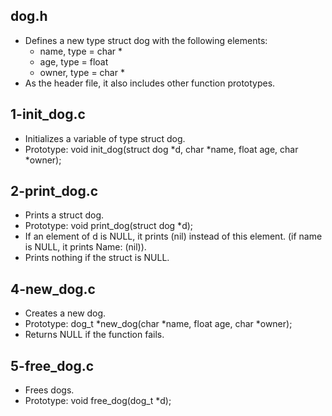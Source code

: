 ## dog.h
- Defines a new type struct dog with the following elements:
	- name, type = char *
	- age, type = float
	- owner, type = char *
- As the header file, it also includes other function prototypes.
## 1-init_dog.c
- Initializes a variable of type struct dog.
- Prototype: void init_dog(struct dog *d, char *name, float age, char *owner);
## 2-print_dog.c
- Prints a struct dog.
- Prototype: void print_dog(struct dog *d);
- If an element of d is NULL, it prints (nil) instead of this element. 
  (if name is NULL, it prints Name: (nil)).
- Prints nothing if the struct is NULL.
## 4-new_dog.c
- Creates a new dog.
- Prototype: dog_t *new_dog(char *name, float age, char *owner);
- Returns NULL if the function fails.
## 5-free_dog.c
- Frees dogs.
- Prototype: void free_dog(dog_t *d);
